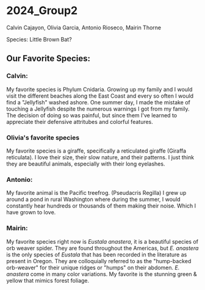 # 2024_Group2

Calvin Cajayon, Olivia Garcia, Antonio Rioseco, Mairin Thorne

Species: Little Brown Bat?

## Our Favorite Species:

### Calvin:

My favorite species is Phylum Cnidaria. Growing up my family and I would visit the different beaches along the East Coast and every so often I would find a "Jellyfish" washed ashore. One summer day, I made the mistake of touching a Jellyfish despite the numerous warnings I got from my family. The decision of doing so was painful, but since them I've learned to appreciate their defensive attritubes and colorful features.

### Olivia's favorite species

My favorite species is a giraffe, specifically a reticulated giraffe (Giraffa reticulata). I love their size, their slow nature, and their patterns. I just think they are beautiful animals, especially with their long eyelashes. 

### Antonio:

My favorite animal is the Pacific treefrog. (Pseudacris Regilla) I grew up around a pond in rural Washington where during the summer, I would constantly hear hundreds or thousands of them making their noise. Which I have grown to love. 


### Mairin:

My favorite species right now is *Eustala anastera*, it is a beautiful species of orb weaver spider. They are found throughout the Americas, but *E. anastera* is the only species of *Eustala* that has been recorded in the literature as present in Oregon. They are colloquially referred to as the "hump-backed orb-weaver" for their unique ridges or "humps" on their abdomen. *E. anastera* come in many color variations. My favorite is the stunning green & yellow that mimics forest foliage. 